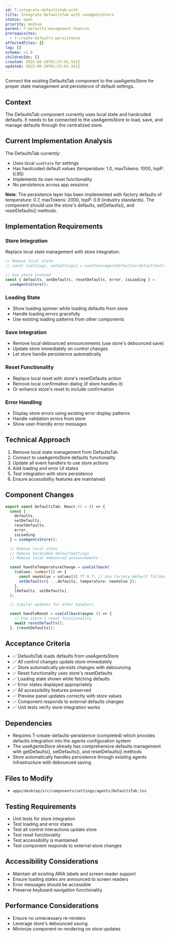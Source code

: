 ```yaml
---
id: T-integrate-defaultstab-with
title: Integrate DefaultsTab with useAgentsStore
status: open
priority: medium
parent: F-defaults-management-feature
prerequisites:
  - T-create-defaults-persistence
affectedFiles: {}
log: []
schema: v1.0
childrenIds: []
created: 2025-08-20T01:57:01.915Z
updated: 2025-08-20T01:57:01.915Z
---
```


Connect the existing DefaultsTab component to the useAgentsStore for proper state management and persistence of default settings.

## Context

The DefaultsTab component currently uses local state and hardcoded defaults. It needs to be connected to the useAgentsStore to load, save, and manage defaults through the centralized store.

## Current Implementation Analysis

The DefaultsTab currently:

- Uses local `useState` for settings
- Has hardcoded default values (temperature: 1.0, maxTokens: 1000, topP: 0.95)
- Implements its own reset functionality
- No persistence across app sessions

**Note**: The persistence layer has been implemented with factory defaults of temperature: 0.7, maxTokens: 2000, topP: 0.9 (industry standards). The component should use the store's defaults, setDefaults(), and resetDefaults() methods.

## Implementation Requirements

### Store Integration

Replace local state management with store integration:

```typescript
// Remove local state
// const [settings, setSettings] = useState<AgentDefaults>(defaultSettings);

// Use store instead
const { defaults, setDefaults, resetDefaults, error, isLoading } =
  useAgentsStore();
```

### Loading State

- Show loading spinner while loading defaults from store
- Handle loading errors gracefully
- Use existing loading patterns from other components

### Save Integration

- Remove local debounced announcements (use store's debounced save)
- Update store immediately on control changes
- Let store handle persistence automatically

### Reset Functionality

- Replace local reset with store's resetDefaults action
- Remove local confirmation dialog (if store handles it)
- Or enhance store's reset to include confirmation

### Error Handling

- Display store errors using existing error display patterns
- Handle validation errors from store
- Show user-friendly error messages

## Technical Approach

1. Remove local state management from DefaultsTab
2. Connect to useAgentsStore defaults functionality
3. Update all event handlers to use store actions
4. Add loading and error UI states
5. Test integration with store persistence
6. Ensure accessibility features are maintained

## Component Changes

```typescript
export const DefaultsTab: React.FC = () => {
  const {
    defaults,
    setDefaults,
    resetDefaults,
    error,
    isLoading
  } = useAgentsStore();

  // Remove local state
  // Remove hardcoded defaultSettings
  // Remove local debounced announcements

  const handleTemperatureChange = useCallback(
    (values: number[]) => {
      const newValue = values[0] ?? 0.7; // Use factory default fallback
      setDefaults({ ...defaults, temperature: newValue });
    },
    [defaults, setDefaults],
  );

  // Similar updates for other handlers

  const handleReset = useCallback(async () => {
    // Use store's reset functionality
    await resetDefaults();
  }, [resetDefaults]);
```

## Acceptance Criteria

- ✅ DefaultsTab loads defaults from useAgentsStore
- ✅ All control changes update store immediately
- ✅ Store automatically persists changes with debouncing
- ✅ Reset functionality uses store's resetDefaults
- ✅ Loading state shown while fetching defaults
- ✅ Error states displayed appropriately
- ✅ All accessibility features preserved
- ✅ Preview panel updates correctly with store values
- ✅ Component responds to external defaults changes
- ✅ Unit tests verify store integration works

## Dependencies

- Requires T-create-defaults-persistence (completed) which provides defaults integration into the agents configuration system
- The useAgentsStore already has comprehensive defaults management with getDefaults(), setDefaults(), and resetDefaults() methods
- Store automatically handles persistence through existing agents infrastructure with debounced saving

## Files to Modify

- `apps/desktop/src/components/settings/agents/DefaultsTab.tsx`

## Testing Requirements

- Unit tests for store integration
- Test loading and error states
- Test all control interactions update store
- Test reset functionality
- Test accessibility is maintained
- Test component responds to external store changes

## Accessibility Considerations

- Maintain all existing ARIA labels and screen reader support
- Ensure loading states are announced to screen readers
- Error messages should be accessible
- Preserve keyboard navigation functionality

## Performance Considerations

- Ensure no unnecessary re-renders
- Leverage store's debounced saving
- Minimize component re-rendering on store updates

